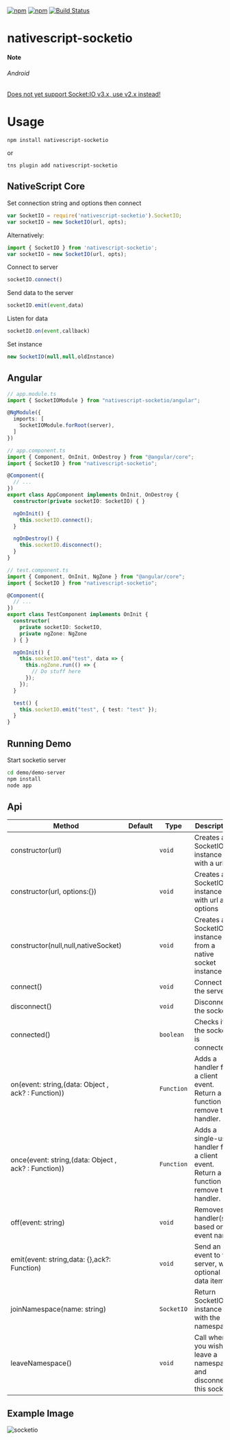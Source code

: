 [![npm](https://img.shields.io/npm/v/nativescript-socketio.svg)](https://www.npmjs.com/package/nativescript-socketio)
[![npm](https://img.shields.io/npm/dt/nativescript-socketio.svg?label=npm%20downloads)](https://www.npmjs.com/package/nativescript-socketio)
[![Build Status](https://travis-ci.org/triniwiz/nativescript-socketio.svg?branch=master)](https://travis-ci.org/triniwiz/nativescript-socketio)
# nativescript-socketio
**Note**

###### Android
[Does not yet support Socket:IO v3.x, use v2.x instead!](https://github.com/socketio/socket.io-client-java#socketio-client-java)

# Usage

```
npm install nativescript-socketio
```

or

```
tns plugin add nativescript-socketio
```

## NativeScript Core

Set connection string and options then connect

```js
var SocketIO = require('nativescript-socketio').SocketIO; 
var socketIO = new SocketIO(url, opts);
```
Alternatively:
```js
import { SocketIO } from 'nativescript-socketio';
var socketIO = new SocketIO(url, opts);
```

Connect to server
```js
socketIO.connect()
```

Send data to the server
```js
socketIO.emit(event,data)
```
Listen for data 
```js
socketIO.on(event,callback)
```
Set instance
```js
new SocketIO(null,null,oldInstance)
```

## Angular

``` ts
// app.module.ts
import { SocketIOModule } from "nativescript-socketio/angular";

@NgModule({
  imports: [
    SocketIOModule.forRoot(server),
  ]
})
```

``` ts
// app.component.ts
import { Component, OnInit, OnDestroy } from "@angular/core";
import { SocketIO } from "nativescript-socketio";

@Component({
  // ...
})
export class AppComponent implements OnInit, OnDestroy {
  constructor(private socketIO: SocketIO) { }

  ngOnInit() {
    this.socketIO.connect();
  }

  ngOnDestroy() {
    this.socketIO.disconnect();
  }
}
```

``` ts
// test.component.ts
import { Component, OnInit, NgZone } from "@angular/core";
import { SocketIO } from "nativescript-socketio";

@Component({
  // ...
})
export class TestComponent implements OnInit {
  constructor(
    private socketIO: SocketIO,
    private ngZone: NgZone
  ) { }

  ngOnInit() {
    this.socketIO.on("test", data => {
      this.ngZone.run(() => {
        // Do stuff here
      });
    });
  }

  test() {
    this.socketIO.emit("test", { test: "test" });
  }
}
```

## Running Demo

Start socketio server
``` bash
cd demo/demo-server
npm install
node app
```

## Api

| Method                                   | Default | Type                         | Description                                           |
| ---------------------------------------- | ------- | ---------------------------- | ----------------------------------------------------- |
| constructor(url) |         | `void`                     | Creates a SocketIO instance with a url |
| constructor(url, options:{}) |         | `void`                     | Creates a SocketIO instance with url and options|
| constructor(null,null,nativeSocket) |         | `void`                     | Creates a SocketIO instance from a native socket instance |
| connect()                    |         | `void`                 | Connect to the server.                  |
| disconnect()                    |         | `void`                 | Disconnects the socket.                   |
| connected()   |         | `boolean` | Checks if the socket is connected                              |  |
| on(event: string,(data: Object , ack? : Function))                       |         | `Function`                       | Adds a handler for a client event. Return a function to remove the handler.                             |
| once(event: string,(data: Object , ack? : Function))                       |         | `Function`                       | Adds a single-use handler for a client event. Return a function to remove the handler.                             |
| off(event: string)                        |         | `void`                       | Removes handler(s) based on an event name.                               |
| emit(event: string,data: {},ack?: Function)                      |         | `void`                       | Send an event to the server, with optional data items.                  |
| joinNamespace(name: string)                      |         | `SocketIO`                       | Return SocketIO instance with the namespace                   |
| leaveNamespace()                      |         | `void`                       | Call when you wish to leave a namespace and disconnect this socket.                  |

## Example Image
![socketio](https://i.imgur.com/4xi4h3r.gif)
